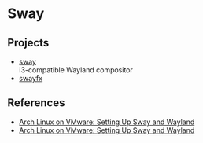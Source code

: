 # Sway

## Projects

- [sway](https://github.com/swaywm/sway)
  <br/>i3-compatible Wayland compositor
- [swayfx](https://github.com/WillPower3309/swayfx)

## References

- [Arch Linux on VMware: Setting Up Sway and Wayland](https://medium.com/@alfor93/arch-linux-on-vmware-setting-up-sway-and-wayland-710b233a7a97)
- [Arch Linux on VMware: Setting Up Sway and Wayland](https://alfonsofortunato.com/posts/arch-linux-vmware/)